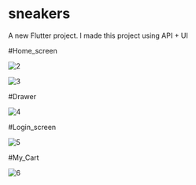 # sneakers

A new Flutter project.
I made this project using API + UI

#Home_screen

![2](https://github.com/anas1ezz0/sneakers/assets/115151453/ff4a1678-b18f-49ac-bca3-3732699bee17)


![3](https://github.com/anas1ezz0/sneakers/assets/115151453/c6858663-56fa-48f0-a75b-00f9c25e1c09)

#Drawer

![4](https://github.com/anas1ezz0/sneakers/assets/115151453/d587fbea-b94e-4e92-94f9-d3194c0dbc05)

#Login_screen

![5](https://github.com/anas1ezz0/sneakers/assets/115151453/65909037-5001-420f-af4f-8b5f808363f9)

#My_Cart

![6](https://github.com/anas1ezz0/sneakers/assets/115151453/f9f0fc67-8a8b-461b-bb66-a42534115dbc)
